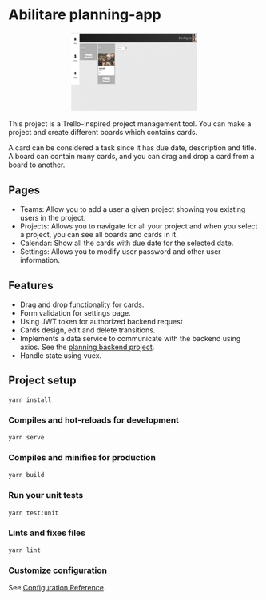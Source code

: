 # Abilitare planning-app

<p align="center"><img src="./assets/Abilitare.gif" width=50% height=50% alt="Abilitare"></p>

This project is a Trello-inspired project management tool. You can make a project and create different boards which contains cards. 

A card can be considered a task since it has due date, description and title.
A board can contain many cards, and you can drag and drop a card from a board to another.

## Pages

* Teams: Allow you to add a user a given project showing you existing users in the project.
* Projects: Allows you to navigate for all your project and when you select a project, you can see all boards and cards in it.
* Calendar: Show all the cards with due date for the selected date.
* Settings: Allows you to modify user password and other user information.

## Features 

* Drag and drop functionality for cards.
* Form validation for settings page.
* Using JWT token for authorized backend request
* Cards design, edit and delete transitions.
* Implements a data service to communicate with the backend using axios. See the [planning backend project](https://github.com/brianignacio5/planning-backend).
* Handle state using vuex.

## Project setup
```
yarn install
```

### Compiles and hot-reloads for development
```
yarn serve
```

### Compiles and minifies for production
```
yarn build
```

### Run your unit tests
```
yarn test:unit
```

### Lints and fixes files
```
yarn lint
```

### Customize configuration
See [Configuration Reference](https://cli.vuejs.org/config/).
